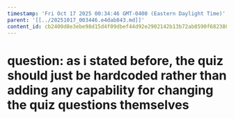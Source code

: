 ```yaml
---
timestamp: 'Fri Oct 17 2025 00:34:46 GMT-0400 (Eastern Daylight Time)'
parent: '[[../20251017_003446.e4dab843.md]]'
content_id: cb2400d8e3ebe98d15d4f09dbef44d92e2902142b13b72ab8590f6823801cf9d
---
```


# question: as i stated before, the quiz should just be hardcoded rather than adding any capability for changing the quiz questions themselves
